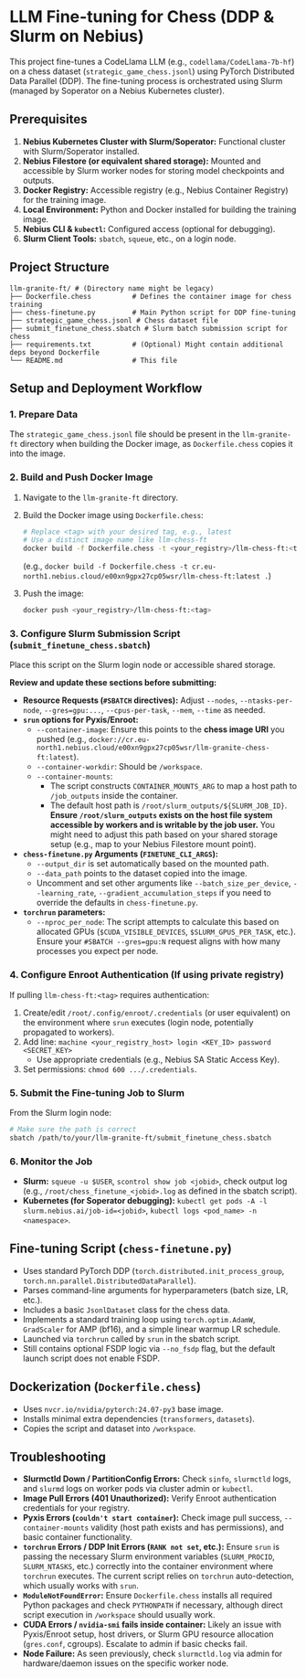 # LLM Fine-tuning for Chess (DDP & Slurm on Nebius)

This project fine-tunes a CodeLlama LLM (e.g., `codellama/CodeLlama-7b-hf`) on a chess dataset (`strategic_game_chess.jsonl`) using PyTorch Distributed Data Parallel (DDP). The fine-tuning process is orchestrated using Slurm (managed by Soperator on a Nebius Kubernetes cluster).

## Prerequisites

1. **Nebius Kubernetes Cluster with Slurm/Soperator:** Functional cluster with Slurm/Soperator installed.
2. **Nebius Filestore (or equivalent shared storage):** Mounted and accessible by Slurm worker nodes for storing model checkpoints and outputs.
3. **Docker Registry:** Accessible registry (e.g., Nebius Container Registry) for the training image.
4. **Local Environment:** Python and Docker installed for building the training image.
5. **Nebius CLI & `kubectl`:** Configured access (optional for debugging).
6. **Slurm Client Tools:** `sbatch`, `squeue`, etc., on a login node.

## Project Structure

```
llm-granite-ft/ # (Directory name might be legacy)
├── Dockerfile.chess          # Defines the container image for chess training
├── chess-finetune.py         # Main Python script for DDP fine-tuning
├── strategic_game_chess.jsonl # Chess dataset file
├── submit_finetune_chess.sbatch # Slurm batch submission script for chess
├── requirements.txt          # (Optional) Might contain additional deps beyond Dockerfile
└── README.md                 # This file
```

## Setup and Deployment Workflow

### 1. Prepare Data

The `strategic_game_chess.jsonl` file should be present in the `llm-granite-ft` directory when building the Docker image, as `Dockerfile.chess` copies it into the image.

### 2. Build and Push Docker Image

1. Navigate to the `llm-granite-ft` directory.
2. Build the Docker image using `Dockerfile.chess`:

    ```bash
    # Replace <tag> with your desired tag, e.g., latest
    # Use a distinct image name like llm-chess-ft
    docker build -f Dockerfile.chess -t <your_registry>/llm-chess-ft:<tag> .
    ```

    (e.g., `docker build -f Dockerfile.chess -t cr.eu-north1.nebius.cloud/e00xn9gpx27cp05wsr/llm-chess-ft:latest .`)
3. Push the image:

    ```bash
    docker push <your_registry>/llm-chess-ft:<tag>
    ```

### 3. Configure Slurm Submission Script (`submit_finetune_chess.sbatch`)

Place this script on the Slurm login node or accessible shared storage.

**Review and update these sections before submitting:**

* **Resource Requests (`#SBATCH` directives):** Adjust `--nodes`, `--ntasks-per-node`, `--gres=gpu:...`, `--cpus-per-task`, `--mem`, `--time` as needed.
* **`srun` options for Pyxis/Enroot:**
  * `--container-image`: Ensure this points to the **chess image URI** you pushed (e.g., `docker://cr.eu-north1.nebius.cloud/e00xn9gpx27cp05wsr/llm-granite-chess-ft:latest`).
  * `--container-workdir`: Should be `/workspace`.
  * `--container-mounts`:
    * The script constructs `CONTAINER_MOUNTS_ARG` to map a host path to `/job_outputs` inside the container.
    * The default host path is `/root/slurm_outputs/${SLURM_JOB_ID}`. **Ensure `/root/slurm_outputs` exists on the host file system accessible by workers and is writable by the job user.** You might need to adjust this path based on your shared storage setup (e.g., map to your Nebius Filestore mount point).
* **`chess-finetune.py` Arguments (`FINETUNE_CLI_ARGS`):**
  * `--output_dir` is set automatically based on the mounted path.
  * `--data_path` points to the dataset copied into the image.
  * Uncomment and set other arguments like `--batch_size_per_device`, `--learning_rate`, `--gradient_accumulation_steps` if you need to override the defaults in `chess-finetune.py`.
* **`torchrun` parameters:**
  * `--nproc_per_node`: The script attempts to calculate this based on allocated GPUs (`$CUDA_VISIBLE_DEVICES`, `$SLURM_GPUS_PER_TASK`, etc.). Ensure your `#SBATCH --gres=gpu:N` request aligns with how many processes you expect per node.

### 4. Configure Enroot Authentication (If using private registry)

If pulling `llm-chess-ft:<tag>` requires authentication:

1. Create/edit `/root/.config/enroot/.credentials` (or user equivalent) on the environment where `srun` executes (login node, potentially propagated to workers).
2. Add line: `machine <your_registry_host> login <KEY_ID> password <SECRET_KEY>`
    * Use appropriate credentials (e.g., Nebius SA Static Access Key).
3. Set permissions: `chmod 600 .../.credentials`.

### 5. Submit the Fine-tuning Job to Slurm

From the Slurm login node:

```bash
# Make sure the path is correct
sbatch /path/to/your/llm-granite-ft/submit_finetune_chess.sbatch
```

### 6. Monitor the Job

* **Slurm:** `squeue -u $USER`, `scontrol show job <jobid>`, check output log (e.g., `/root/chess_finetune_<jobid>.log` as defined in the sbatch script).
* **Kubernetes (for Soperator debugging):** `kubectl get pods -A -l slurm.nebius.ai/job-id=<jobid>`, `kubectl logs <pod_name> -n <namespace>`.

## Fine-tuning Script (`chess-finetune.py`)

* Uses standard PyTorch DDP (`torch.distributed.init_process_group`, `torch.nn.parallel.DistributedDataParallel`).
* Parses command-line arguments for hyperparameters (batch size, LR, etc.).
* Includes a basic `JsonlDataset` class for the chess data.
* Implements a standard training loop using `torch.optim.AdamW`, `GradScaler` for AMP (bf16), and a simple linear warmup LR schedule.
* Launched via `torchrun` called by `srun` in the sbatch script.
* Still contains optional FSDP logic via `--no_fsdp` flag, but the default launch script does not enable FSDP.

## Dockerization (`Dockerfile.chess`)

* Uses `nvcr.io/nvidia/pytorch:24.07-py3` base image.
* Installs minimal extra dependencies (`transformers`, `datasets`).
* Copies the script and dataset into `/workspace`.

## Troubleshooting

* **Slurmctld Down / PartitionConfig Errors:** Check `sinfo`, `slurmctld` logs, and `slurmd` logs on worker pods via cluster admin or `kubectl`.
* **Image Pull Errors (401 Unauthorized):** Verify Enroot authentication credentials for your registry.
* **Pyxis Errors (`couldn't start container`):** Check image pull success, `--container-mounts` validity (host path exists and has permissions), and basic container functionality.
* **`torchrun` Errors / DDP Init Errors (`RANK not set`, etc.):** Ensure `srun` is passing the necessary Slurm environment variables (`SLURM_PROCID`, `SLURM_NTASKS`, etc.) correctly into the container environment where `torchrun` executes. The current script relies on `torchrun` auto-detection, which usually works with `srun`.
* **`ModuleNotFoundError`:** Ensure `Dockerfile.chess` installs all required Python packages and check `PYTHONPATH` if necessary, although direct script execution in `/workspace` should usually work.
* **CUDA Errors / `nvidia-smi` fails inside container:** Likely an issue with Pyxis/Enroot setup, host drivers, or Slurm GPU resource allocation (`gres.conf`, cgroups). Escalate to admin if basic checks fail.
* **Node Failure:** As seen previously, check `slurmctld.log` via admin for hardware/daemon issues on the specific worker node.

